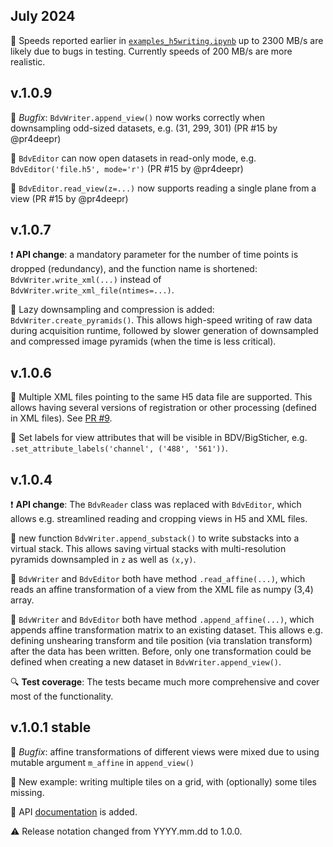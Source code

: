 ## July 2024
:bug: Speeds reported earlier in [`examples_h5writing.ipynb`](/docs/examples/examples_h5writing.ipynb) up to 2300 MB/s are likely due to bugs in testing. Currently speeds of 200 MB/s are more realistic.

## v.1.0.9
:bug: *Bugfix*: `BdvWriter.append_view()` now works correctly when downsampling odd-sized datasets, e.g. (31, 299, 301) (PR #15 by @pr4deepr)

:gem: `BdvEditor` can now open datasets in read-only mode, e.g. `BdvEditor('file.h5', mode='r')` (PR #15 by @pr4deepr)

:gem: `BdvEditor.read_view(z=...)` now supports reading a single plane from a view (PR #15 by @pr4deepr)

## v.1.0.7
:exclamation: **API change**: a mandatory parameter for the number of time points is dropped (redundancy), and the function 
name is shortened: `BdvWriter.write_xml(...)` instead of `BdvWriter.write_xml_file(ntimes=...)`.

:gem: Lazy downsampling and compression is added: `BdvWriter.create_pyramids()`. 
This allows high-speed writing of raw data during acquisition runtime, followed by slower
generation of downsampled and compressed image pyramids (when the time is less critical).

## v.1.0.6
:gem: Multiple XML files pointing to the same H5 data file are supported. 
This allows having several versions of registration or other processing (defined in XML files). 
See [PR #9](https://github.com/nvladimus/npy2bdv/pull/9).

:gem: Set labels for view attributes that will be visible in BDV/BigSticher, 
e.g. `.set_attribute_labels('channel', ('488', '561'))`.

## v.1.0.4

:exclamation: **API change**: The `BdvReader` class was replaced with `BdvEditor`, which allows e.g. streamlined reading and cropping views in H5 and XML files.

:gem: new function `BdvWriter.append_substack()` to write substacks into a virtual stack. 
This allows saving virtual stacks with multi-resolution pyramids downsampled in `z` as well as `(x,y)`.

:gem: `BdvWriter` and `BdvEditor` both have method `.read_affine(...)`, which reads an affine transformation of
a view from the XML file as numpy (3,4) array.

:gem: `BdvWriter` and `BdvEditor` both have method `.append_affine(...)`, which appends affine transformation matrix
 to an existing dataset. 
 This allows e.g. defining unshearing transform and tile position (via translation transform) after the data has been written.
 Before, only one transformation could be defined when creating a new dataset in `BdvWriter.append_view()`. 

:mag: **Test coverage**: The tests became much more comprehensive and cover most of the functionality.

## v.1.0.1 stable
:bug: *Bugfix*: affine transformations of different views were mixed due to using mutable argument `m_affine` in `append_view()`

:gem: New example: writing multiple tiles on a grid, with (optionally) some tiles missing.

:book: API [documentation](https://nvladimus.github.io/npy2bdv/) is added.

:warning: Release notation changed from YYYY.mm.dd to 1.0.0.